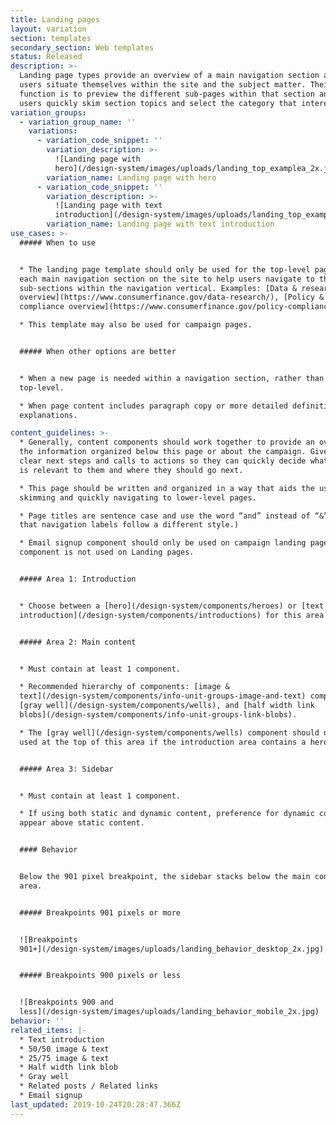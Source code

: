 ```yaml
---
title: Landing pages
layout: variation
section: templates
secondary_section: Web templates
status: Released
description: >-
  Landing page types provide an overview of a main navigation section and helps
  users situate themselves within the site and the subject matter. Their main
  function is to preview the different sub-pages within that section and help
  users quickly skim section topics and select the category that interests them.
variation_groups:
  - variation_group_name: ''
    variations:
      - variation_code_snippet: ''
        variation_description: >-
          ![Landing page with
          hero](/design-system/images/uploads/landing_top_examplea_2x.jpg)
        variation_name: Landing page with hero
      - variation_code_snippet: ''
        variation_description: >-
          ![Landing page with text
          introduction](/design-system/images/uploads/landing_top_exampleb_2x.jpg)
        variation_name: Landing page with text introduction
use_cases: >-
  ##### When to use


  * The landing page template should only be used for the top-level page under
  each main navigation section on the site to help users navigate to the various
  sub-sections within the navigation vertical. Examples: [Data & research
  overview](https://www.consumerfinance.gov/data-research/), [Policy &
  compliance overview](https://www.consumerfinance.gov/policy-compliance/).

  * This template may also be used for campaign pages.


  ##### When other options are better


  * When a new page is needed within a navigation section, rather than at the
  top-level.

  * When page content includes paragraph copy or more detailed definitions or
  explanations.

content_guidelines: >-
  * Generally, content components should work together to provide an overview of
  the information organized below this page or about the campaign. Give users
  clear next steps and calls to actions so they can quickly decide what content
  is relevant to them and where they should go next.

  * This page should be written and organized in a way that aids the user in
  skimming and quickly navigating to lower-level pages.

  * Page titles are sentence case and use the word “and” instead of “&”. (Note
  that navigation labels follow a different style.)

  * Email signup component should only be used on campaign landing pages. This
  component is not used on Landing pages.


  ##### Area 1: Introduction


  * Choose between a [hero](/design-system/components/heroes) or [text
  introduction](/design-system/components/introductions) for this area.


  ##### Area 2: Main content


  * Must contain at least 1 component.

  * Recommended hierarchy of components: [image &
  text](/design-system/components/info-unit-groups-image-and-text) components,
  [gray well](/design-system/components/wells), and [half width link
  blobs](/design-system/components/info-unit-groups-link-blobs).

  * The [gray well](/design-system/components/wells) component should not be
  used at the top of this area if the introduction area contains a hero.


  ##### Area 3: Sidebar


  * Must contain at least 1 component.

  * If using both static and dynamic content, preference for dynamic content to
  appear above static content.


  #### Behavior


  Below the 901 pixel breakpoint, the sidebar stacks below the main content
  area.


  ##### Breakpoints 901 pixels or more


  ![Breakpoints
  901+](/design-system/images/uploads/landing_behavior_desktop_2x.jpg)


  ##### Breakpoints 900 pixels or less


  ![Breakpoints 900 and
  less](/design-system/images/uploads/landing_behavior_mobile_2x.jpg)
behavior: ''
related_items: |-
  * Text introduction
  * 50/50 image & text
  * 25/75 image & text
  * Half width link blob
  * Gray well
  * Related posts / Related links
  * Email signup
last_updated: 2019-10-24T20:28:47.366Z
---
```

